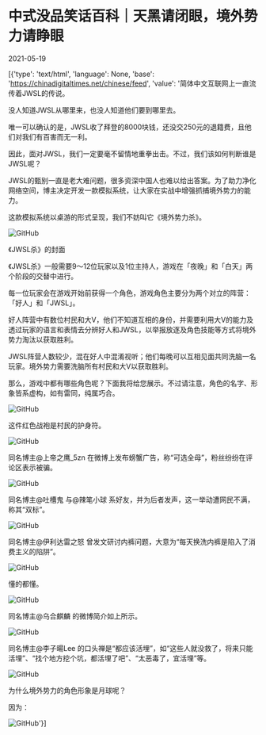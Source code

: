# 中式没品笑话百科｜天黑请闭眼，境外势力请睁眼

2021-05-19

[{'type': 'text/html', 'language': None, 'base': 'https://chinadigitaltimes.net/chinese/feed', 'value': '简体中文互联网上一直流传着JWSL的传说。

没人知道JWSL从哪里来，也没人知道他们要到哪里去。

唯一可以确认的是，JWSL收了拜登的8000块钱，还没交250元的退籍费，且他们对我们有百害而无一利。

因此，面对JWSL，我们一定要毫不留情地重拳出击。不过，我们该如何判断谁是JWSL呢？

JWSL的甄别一直是老大难问题，很多资深中国人也难以给出答案。为了助力净化网络空间，博主决定开发一款模拟系统，让大家在实战中增强抓捕境外势力的能力。

这款模拟系统以桌游的形式呈现，我们不妨叫它《境外势力杀》。

![GitHub](https://chinadigitaltimes.net/chinese/files/2021/05/post-666191-60a4f71d37c08.)

  《JWSL杀》的封面

《JWSL杀》一般需要9～12位玩家以及1位主持人，游戏在「夜晚」和「白天」两个阶段的交替中进行。

每一位玩家会在游戏开始前获得一个角色，游戏角色主要分为两个对立的阵营：「好人」和「JWSL」。

好人阵营中有数位村民和大V，他们不知道互相的身份，并需要利用大V的能力及透过玩家的语言和表情去分辨好人和JWSL，以举报放逐及角色技能等方式将境外势力淘汰以获取胜利。

JWSL阵营人数较少，混在好人中混淆视听；他们每晚可以互相见面共同洗脑一名玩家。境外势力需要洗脑所有村民和大V以获取胜利。

那么，游戏中都有哪些角色呢？下面我将给您展示。不过请注意，角色的名字、形象皆系虚构，如有雷同，纯属巧合。

![GitHub](https://chinadigitaltimes.net/chinese/files/2021/05/post-666191-60a4f71d70fef.)

这件红色战袍是村民的护身符。

![GitHub](https://chinadigitaltimes.net/chinese/files/2021/05/post-666191-60a4f71da2094.)

同名博主@上帝之鹰_5zn 在微博上发布螃蟹广告，称“可选全母”，粉丝纷纷在评论区表示被骗。

![GitHub](https://chinadigitaltimes.net/chinese/files/2021/05/post-666191-60a4f71dd0a67.)

同名博主@吐槽鬼 与@辣笔小球 系好友，并为后者发声，这一举动遭网民不满，称其“双标”。

![GitHub](https://chinadigitaltimes.net/chinese/files/2021/05/post-666191-60a4f71e12c36.)

同名博主@伊利达雷之怒 曾发文研讨内裤问题，大意为“每天换洗内裤是陷入了消费主义的陷阱”。

![GitHub](https://chinadigitaltimes.net/chinese/files/2021/05/post-666191-60a4f71e4e345.)

懂的都懂。

![GitHub](https://chinadigitaltimes.net/chinese/files/2021/05/post-666191-60a4f71e7f454.)

同名博主@乌合麒麟 的微博简介如上所示。

![GitHub](https://chinadigitaltimes.net/chinese/files/2021/05/post-666191-60a4f71eb48f1.)

同名博主@李子暘Lee 的口头禅是“都应该活埋”，如“这些人就没救了，将来只能活埋”、“找个地方挖个坑，都活埋了吧”、“太恶毒了，宜活埋”等。

![GitHub](https://chinadigitaltimes.net/chinese/files/2021/05/post-666191-60a4f71eed0ef.)

为什么境外势力的角色形象是月球呢？

因为：

![GitHub](https://chinadigitaltimes.net/chinese/files/2021/05/post-666191-60a4f71f26884.)'}]